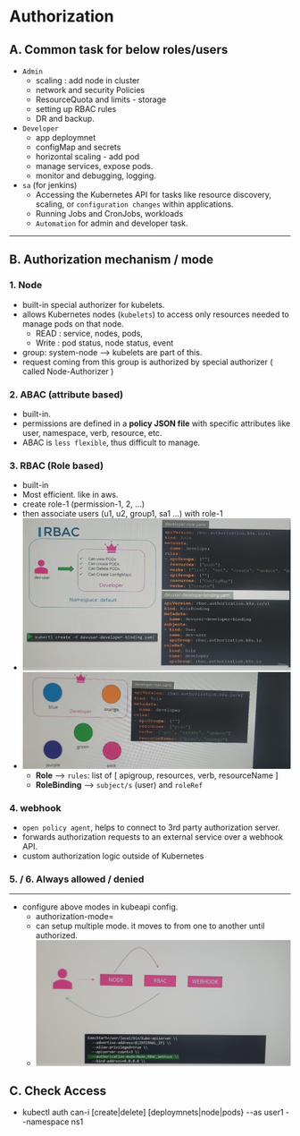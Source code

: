 # Authorization
## A. Common task for below roles/users
- `Admin` 
  - scaling : add node in cluster
  - network and security Policies
  - ResourceQuota and limits - storage
  - setting up RBAC rules
  - DR and backup.
- `Developer`
  - app deploymnet
  - configMap and secrets
  - horizontal scaling - add pod
  - manage services, expose pods.
  - monitor and debugging, logging.
- `sa` (for jenkins)
  - Accessing the Kubernetes API for tasks like resource discovery, scaling, or `configuration changes` within applications.
  - Running Jobs and CronJobs, workloads
  - `Automation` for admin and developer task.
---

## B. Authorization mechanism / mode
### 1. Node
- built-in special authorizer for kubelets.
- allows Kubernetes nodes (`kubelets`) to access only resources needed to manage pods on that node.
  - READ : service, nodes, pods, 
  - Write : pod status, node status, event
- group: system-node --> kubelets are part of this.
- request coming from this group is authorized by special authorizer  ( called Node-Authorizer )

### 2. ABAC (attribute based)
- built-in.
- permissions are defined in a **policy JSON file** with specific attributes like user, namespace, verb, resource, etc.
- ABAC is `less flexible`, thus difficult to manage.

### 3. RBAC (Role based)
- built-in
- Most efficient. like in aws.
- create role-1 (permission-1, 2, ...)
- then associate users (u1, u2, group1, sa1 ...) with role-1
- ![img_1.png](../99_img/security/04/img_1.png)
- ![img_2.png](../99_img/security/04/img_2.png)
  - **Role** --> `rules`: list of [ apigroup, resources, verb, resourceName ]
  - **RoleBinding** --> `subject/s` (user) and `roleRef`

### 4. webhook 
- `open policy agent`, helps to connect to 3rd party authorization server.
- forwards authorization requests to an external service over a webhook API.
- custom authorization logic outside of Kubernetes

### 5. / 6.  Always allowed / denied

---
- configure above modes in kubeapi config. 
  - authorization-mode=
  - can setup multiple mode. it moves to from one to another until authorized.
  - ![img.png](../99_img/security/04/img.png)

## C. Check Access
- kubectl auth can-i [create|delete]  [deploymnets|node|pods} --as user1 --namespace ns1